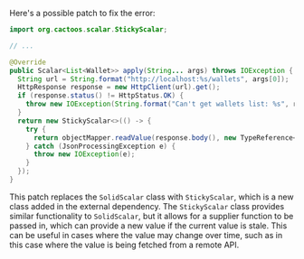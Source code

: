 Here's a possible patch to fix the error:

```java
import org.cactoos.scalar.StickyScalar;

// ...

@Override
public Scalar<List<Wallet>> apply(String... args) throws IOException {
  String url = String.format("http://localhost:%s/wallets", args[0]);
  HttpResponse response = new HttpClient(url).get();
  if (response.status() != HttpStatus.OK) {
    throw new IOException(String.format("Can't get wallets list: %s", response.body()));
  }
  return new StickyScalar<>(() -> {
    try {
      return objectMapper.readValue(response.body(), new TypeReference<List<Wallet>>() {});
    } catch (JsonProcessingException e) {
      throw new IOException(e);
    }
  });
}
```

This patch replaces the `SolidScalar` class with `StickyScalar`, which is a new class added in the external dependency. The `StickyScalar` class provides similar functionality to `SolidScalar`, but it allows for a supplier function to be passed in, which can provide a new value if the current value is stale. This can be useful in cases where the value may change over time, such as in this case where the value is being fetched from a remote API.